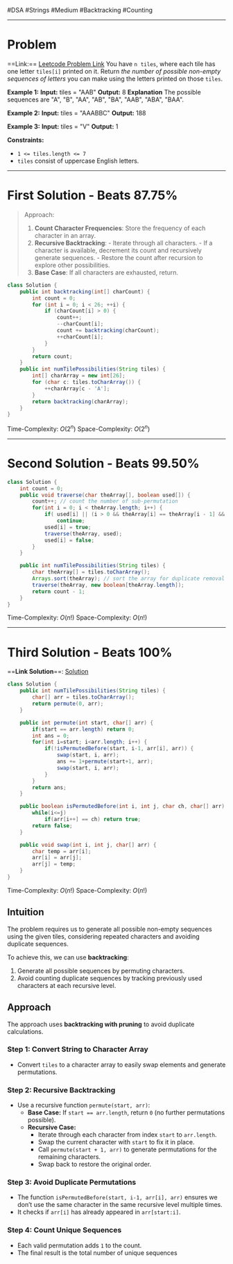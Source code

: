 #DSA #Strings  #Medium #Backtracking #Counting
___
# Problem
==Link:== [Leetcode Problem Link](https://leetcode.com/problems/letter-tile-possibilities/description/?envType=daily-question&envId=2025-02-17)
You have `n`  `tiles`, where each tile has one letter `tiles[i]` printed on it.
Return _the number of possible non-empty sequences of letters_ you can make using the letters printed on those `tiles`.

**Example 1:**
	**Input:** tiles = "AAB"
	**Output:** 8
	**Explanation** The possible sequences are "A", "B", "AA", "AB", "BA", "AAB", "ABA", "BAA".

**Example 2:**
	**Input:** tiles = "AAABBC"
	**Output:** 188

**Example 3:**
	**Input:** tiles = "V"
	**Output:** 1

**Constraints:**
- `1 <= tiles.length <= 7`
- `tiles` consist of uppercase English letters.
___
# First Solution - Beats 87.75%
> Approach:
>1. **Count Character Frequencies**: Store the frequency of each character in an array.
>2. **Recursive Backtracking**:
    - Iterate through all characters.
    - If a character is available, decrement its count and recursively generate sequences.
    - Restore the count after recursion to explore other possibilities.
>3. **Base Case**: If all characters are exhausted, return.

```java
class Solution {
    public int backtracking(int[] charCount) {
        int count = 0;
        for (int i = 0; i < 26; ++i) {
            if (charCount[i] > 0) {
                count++;
                --charCount[i];
                count += backtracking(charCount);
                ++charCount[i];
            }
        }
        return count;
    }
    public int numTilePossibilities(String tiles) {
        int[] charArray = new int[26];
        for (char c: tiles.toCharArray()) {
            ++charArray[c - 'A'];
        }
        return backtracking(charArray);
    }
}
```
Time-Complexity: $O(2^n)$
Space-Complexity: $O(2^n)$
___
# Second Solution - Beats 99.50%
```java
class Solution {
    int count = 0;
	public void traverse(char theArray[], boolean used[]) {
	    count++; // count the number of sub-permutation
	    for(int i = 0; i < theArray.length; i++) {
	        if( used[i] || (i > 0 && theArray[i] == theArray[i - 1] && !used[i - 1]) ) // duplicate removal
	            continue;
	        used[i] = true;
	        traverse(theArray, used);
	        used[i] = false;
	    }
	}

	public int numTilePossibilities(String tiles) {
	    char theArray[] = tiles.toCharArray(); 
	    Arrays.sort(theArray); // sort the array for duplicate removal
	    traverse(theArray, new boolean[theArray.length]);
	    return count - 1;
	}
}
```
Time-Complexity: $O(n!)$
Space-Complexity: $O(n!)$
___
# Third Solution - Beats 100%
==**Link Solution**==: [Solution](https://leetcode.com/problems/letter-tile-possibilities/solutions/6431602/easiest-approach-beats-100-explained-with-video-c-java-python-js-explained)
```java
class Solution {
    public int numTilePossibilities(String tiles) {
        char[] arr = tiles.toCharArray();
        return permute(0, arr);
    }

    public int permute(int start, char[] arr) {
        if(start == arr.length) return 0;
        int ans = 0;
        for(int i=start; i<arr.length; i++) {
            if(!isPermutedBefore(start, i-1, arr[i], arr)) {
                swap(start, i, arr);
                ans += 1+permute(start+1, arr);
                swap(start, i, arr);
            }
        }
        return ans;
    }

    public boolean isPermutedBefore(int i, int j, char ch, char[] arr) {
        while(i<=j)
            if(arr[i++] == ch) return true;
        return false;
    }

    public void swap(int i, int j, char[] arr) {
        char temp = arr[i];
        arr[i] = arr[j];
        arr[j] = temp;
    }
}
```

Time-Complexity: $O(n!)$
Space-Complexity: $O(n!)$

## Intuition

The problem requires us to generate all possible non-empty sequences using the given tiles, considering repeated characters and avoiding duplicate sequences.

To achieve this, we can use **backtracking**:

1. Generate all possible sequences by permuting characters.
2. Avoid counting duplicate sequences by tracking previously used characters at each recursive level.

## Approach

The approach uses **backtracking with pruning** to avoid duplicate calculations.

### **Step 1: Convert String to Character Array**

- Convert `tiles` to a character array to easily swap elements and generate permutations.

### **Step 2: Recursive Backtracking**

- Use a recursive function `permute(start, arr)`:
    - **Base Case:** If `start == arr.length`, return `0` (no further permutations possible).
    - **Recursive Case:**
        - Iterate through each character from index `start` to `arr.length`.
        - Swap the current character with `start` to fix it in place.
        - Call `permute(start + 1, arr)` to generate permutations for the remaining characters.
        - Swap back to restore the original order.

### **Step 3: Avoid Duplicate Permutations**

- The function `isPermutedBefore(start, i-1, arr[i], arr)` ensures we don’t use the same character in the same recursive level multiple times.
- It checks if `arr[i]` has already appeared in `arr[start:i]`.

### **Step 4: Count Unique Sequences**

- Each valid permutation adds `1` to the count.
- The final result is the total number of unique sequences